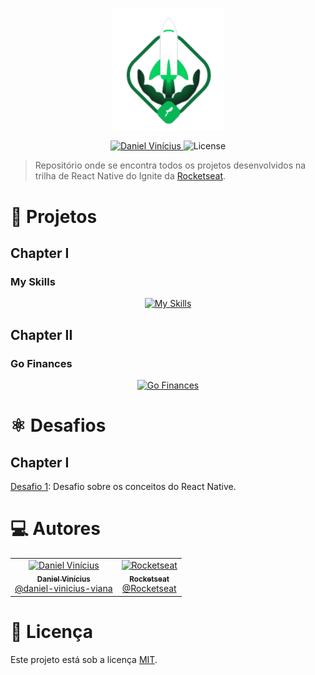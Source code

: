 <p align="center">
   <img src="https://raw.githubusercontent.com/tavareshenrique/ignite-reactjs/a11afefe824866f24dd3f9e1cc6e6e9530376ad1/%40assets/img/logo.svg" alt="Ignite" width="180"/>
</p>

<p align="center">
   <a href="https://www.linkedin.com/in/daniel-vinicius-viana/">
      <img alt="Daniel Vinícius" src="https://img.shields.io/badge/-Daniel Vinícius-01B755?style=flat&logo=Linkedin&logoColor=white" />
   </a>

  <img alt="License" src="https://img.shields.io/badge/license-MIT-01B755">
</p>

> Repositório onde se encontra todos os projetos desenvolvidos na trilha de React Native do Ignite da [Rocketseat](https://github.com/Rocketseat).

# :rocket: Projetos

## Chapter I

### My Skills

<p align="center">
  <a href="https://github.com/Daniel-Vinicius/Ignite-React-Native/tree/main/01_myskills">
     <img src="https://svgshare.com/i/_KC.svg" alt="My Skills" width="280"/>
   </a>
</p>

## Chapter II

### Go Finances

<p align="center">
  <a href="https://github.com/Daniel-Vinicius/Ignite-React-Native/tree/main/02_gofinances">
     <img src="https://svgshare.com/i/_Kt.svg" alt="Go Finances" width="280"/>
   </a>
</p>

# :atom_symbol: Desafios

## Chapter I

[Desafio 1](https://github.com/Daniel-Vinicius/Todo-Mobile): Desafio sobre os conceitos do React Native.
# :computer: Autores

<table>
  <tr>
    <td align="center">
      <a href="http://github.com/Daniel-Vinicius/">
        <img src="https://avatars.githubusercontent.com/u/66279500?s=96&v=4" width="100px;" alt="Daniel Vinícius"/>
        <br />
        <sub>
          <b>Daniel Vinícius</b>
        </sub>
       </a>
       <br />
       <a href="https://www.linkedin.com/in/daniel-vinicius-viana/" title="Linkedin">@daniel-vinicius-viana</a>
    </td>
    <td align="center">
      <a href="http://github.com/Rocketseat/">
        <img src="https://avatars0.githubusercontent.com/u/28929274?s=200&v=4" width="100px;" alt="Rocketseat"/>
        <br />
        <sub>
          <b>Rocketseat</b>
        </sub>
       </a>
       <br />
       <a href="https://github.com/Rocketseat" title="Linkedin">@Rocketseat</a>
    </td>
  </tr>
</table>

# :closed_book: Licença

Este projeto está sob a licença [MIT](./LICENSE).
